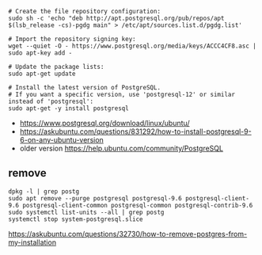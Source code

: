 ```
# Create the file repository configuration:
sudo sh -c 'echo "deb http://apt.postgresql.org/pub/repos/apt $(lsb_release -cs)-pgdg main" > /etc/apt/sources.list.d/pgdg.list'

# Import the repository signing key:
wget --quiet -O - https://www.postgresql.org/media/keys/ACCC4CF8.asc | sudo apt-key add -

# Update the package lists:
sudo apt-get update

# Install the latest version of PostgreSQL.
# If you want a specific version, use 'postgresql-12' or similar instead of 'postgresql':
sudo apt-get -y install postgresql
```

- https://www.postgresql.org/download/linux/ubuntu/
- https://askubuntu.com/questions/831292/how-to-install-postgresql-9-6-on-any-ubuntu-version
- older version https://help.ubuntu.com/community/PostgreSQL

## remove

```
dpkg -l | grep postg
sudo apt remove --purge postgresql postgresql-9.6 postgresql-client-9.6 postgresql-client-common postgresql-common postgresql-contrib-9.6
sudo systemctl list-units --all | grep postg
systemctl stop system-postgresql.slice
```

https://askubuntu.com/questions/32730/how-to-remove-postgres-from-my-installation
